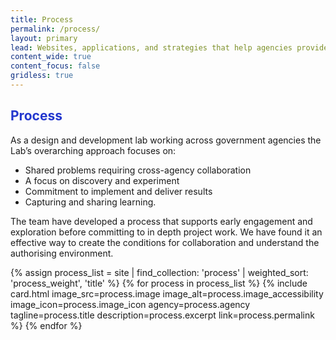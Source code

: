```yaml
---
title: Process
permalink: /process/
layout: primary
lead: Websites, applications, and strategies that help agencies provide excellent value to the public.
content_wide: true
content_focus: false
gridless: true
---
```


<style>
h2 {
  color:#2337CE;
}
</style>

<section class="nz-section background-gray">
<div class="nz-grid">
    <div class="nz-width-two-thirds">
      <h2 tabindex="0">Process</h2>
      <p>As a design and development lab working across government agencies the Lab’s overarching approach focuses on:
        
* Shared problems requiring cross-agency collaboration
* A focus on discovery and experiment
* Commitment to implement and deliver results 
* Capturing and sharing learning. 

The team have developed a process that supports early engagement and exploration before committing to in depth project work.  We have found it an effective way to create the conditions for collaboration and understand the authorising environment. 
</p>
    </div>
</div>

<div class="nz-grid">
  <section class="nz-section">
    <div class="nz-section-bottom">
      <div class="nz-flex nz-flex-wrap">
        {% assign process_list = site | find_collection: 'process' | weighted_sort: 'process_weight', 'title' %}
        {% for process in process_list %}
          {% include card.html
           image_src=process.image
           image_alt=process.image_accessibility
           image_icon=process.image_icon
           agency=process.agency
           tagline=process.title
           description=process.excerpt
           link=process.permalink
          %}
        {% endfor %}
      </div>
    </div>
  </section>
</div>
</section>
